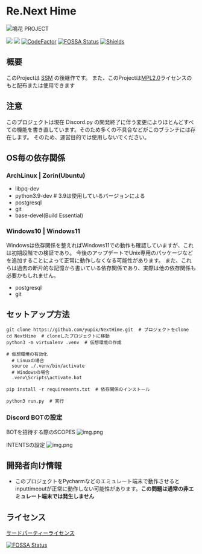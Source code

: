 # Re.Next Hime

![鳴花 PROJECT](https://s3.akarinext.org/assets/*/HIME%20MIKOT%20(3).png)

<a href="https://codeclimate.com/github/yupix/NextHime/maintainability"><img src="https://api.codeclimate.com/v1/badges/4c0c6adf8a722fc70a36/maintainability" /></a> 
<a href="https://codeclimate.com/github/yupix/NextHime/test_coverage"><img src="https://api.codeclimate.com/v1/badges/4c0c6adf8a722fc70a36/test_coverage" /></a>
[![CodeFactor](https://www.codefactor.io/repository/github/yupix/nexthime/badge)](https://www.codefactor.io/repository/github/yupix/nexthime)
[![FOSSA Status](https://app.fossa.com/api/projects/git%2Bgithub.com%2Fyupix%2FNextHime.svg?type=shield)](https://app.fossa.com/projects/git%2Bgithub.com%2Fyupix%2FNextHime?ref=badge_shield)
[![Shields](https://img.shields.io/badge/Dev%20Python-3.9-ff7964.svg?style=for-the-badge)](https://img.shields.io/badge/Dev%20Python-3.9-ff7964.svg?style=for-the-badge)

## 概要

このProjectは [SSM](https://github.com/yupix/ssm) の後継作です。 また、このProjectは[MPL2.0](LICENSE)ライセンスのもと配布または使用できます

## 注意

このプロジェクトは現在 Discord.py の開発終了に伴う変更によりほとんどすべての機能を書き直しています。そのため多くの不具合などがこのブランチには存在します。
そのため、運営目的では使用しないでください。

## OS毎の依存関係

### ArchLinux | Zorin(Ubuntu)

- libpq-dev
- python3.9-dev # 3.9は使用しているバージョンによる
- postgresql
- git
- base-devel(Build Essential)

### Windows10 | Windows11

Windowsは依存関係を整えればWindows11での動作も確認していますが、これは初期段階での検証であり。 今後のアップデートでUnix専用のパッケージなどを追加することによって正常に動作しなくなる可能性があります。
また、これらは過去の断片的な記憶から書いている依存関係であり、実際は他の依存関係も必要かもしれません。

- postgresql
- git

## セットアップ方法

```shell
git clone https://github.com/yupix/NextHime.git  # プロジェクトをclone 
cd NextHime  # cloneしたプロジェクトに移動
python3 -m virtualenv .venv  # 仮想環境の作成

# 仮想環境の有効化
  # Linuxの場合
  source ./.venv/bin/activate
  # Windowsの場合
  .venv\Scripts\activate.bat

pip install -r requirements.txt  # 依存関係のインストール

python3 run.py  # 実行 
```

### Discord BOTの設定

BOTを招待する際のSCOPES
![img.png](./src/assets/images/README/scopes.png)

INTENTSの設定
![img.png](./src/assets/images/README/intents.png)

## 開発者向け情報

- このプロジェクトをPycharmなどのエミュレート端末で動作させるとinputtimeoutが正常に動作しない可能性があります。**この問題は通常の非エミュレート端末では発生しません**

## ライセンス

[サードパーティーライセンス](./src/3rdlisence.md)

[![FOSSA Status](https://app.fossa.com/api/projects/custom%2B18676%2Fgit%40github.com%3Ayupix%2FNextHime.git.svg?type=large)](https://app.fossa.com/projects/custom%2B18676%2Fgit%40github.com%3Ayupix%2FNextHime.git?ref=badge_large)

